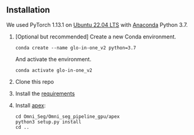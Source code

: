 ## Installation

We used PyTorch 1.13.1 on [Ubuntu 22.04 LTS](https://releases.ubuntu.com/22.04/) with [Anaconda](https://www.anaconda.com/download) Python 3.7.

1. [Optional but recommended] Create a new Conda environment. 

    ~~~
    conda create --name glo-in-one_v2 python=3.7
    ~~~
    
    And activate the environment.
    
    ~~~
    conda activate glo-in-one_v2
    ~~~

2. Clone this repo

3. Install the [requirements](requirements.txt)

4. Install [apex](https://github.com/NVIDIA/apex):
    ~~~
    cd Omni_Seg/Omni_seg_pipeline_gpu/apex
    python3 setup.py install
    cd ..
    ~~~
